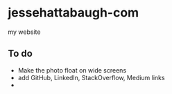 # jessehattabaugh-com

my website

## To do

-   Make the photo float on wide screens
-   add GitHub, LinkedIn, StackOverflow, Medium links
-
